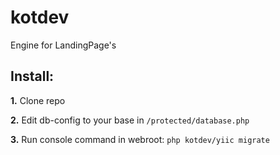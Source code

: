 # kotdev
Engine for LandingPage's

Install:
-------------------------------------------
**1.** Clone repo

**2.** Edit db-config to your base in ```/protected/database.php```

**3.** Run console command in webroot: ```php kotdev/yiic migrate```
